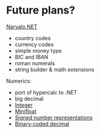 # Future plans?

[Narvalo.NET](https://github.com/chtoucas/Narvalo.NET)
- country codes
- currency codes
- simple money type
- BIC and IBAN
- roman numerals
- string builder & math extensions

Numerics:
- port of hypercalc to .NET
- big decimal
- [Integer](https://en.wikipedia.org/wiki/Integer_(computer_science))
- [Minifloat](https://en.wikipedia.org/wiki/Minifloat)
- [Signed number representations](https://en.wikipedia.org/wiki/Signed_number_representations)
- [Binary-coded decimal](https://en.wikipedia.org/wiki/Binary-coded_decimal)